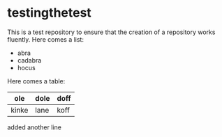 # testingthetest
This is a test repository to ensure that the creation of a repository works
fluently. Here comes a list:
- abra
- cadabra
- hocus

Here comes a table:

|ole  |dole|doff|
|-----|----|----|
|kinke|lane|koff|

added another line